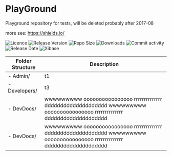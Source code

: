 # PlayGround
Playground repository for tests, will be deleted probably after 2017-08

more see: https://shields.io/

<img alt="Licence"         src="https://img.shields.io/badge/GPL-3.0-blue.svg">
<img alt="Release Version" src="https://img.shields.io/github/release/mniederw/MnCommonPsToolLib.svg">
<img alt="Repo Size"       src="https://img.shields.io/github/repo-size/mniederw/MnCommonPsToolLib.svg">
<img alt="Downloads"       src="https://img.shields.io/github/downloads/mniederw/MnCommonPsToolLib/total.svg">
<img alt="Commit activity" src="https://img.shields.io/github/commit-activity/y/mniederw/MnCommonPsToolLib.svg">
<img alt="Release Date"    src="https://img.shields.io/github/release-date/mniederw/MnCommonPsToolLib.svg">


<img alt="Xibase"          src="https://img.shields.io/website/https/xibase.zapto.org/mn.svg?label=xibase.zapto.org">



Folder Structure       | Description
---------------------- | ------------------------------------------------------------------------------------------------------
  - Admin/             | t1
    - Developers/      | t3
    - DevDocs/         | wwwwwwwww oooooooooooooooo rrrrrrrrrrrrrr dddddddddddddddddddd wwwwwwwww oooooooooooooooo rrrrrrrrrrrrrr dddddddddddddddddddd 
    - DevDocs/         | wwwwwwwww oooooooooooooooo rrrrrrrrrrrrrr dddddddddddddddddddd wwwwwwwww oooooooooooooooo rrrrrrrrrrrrrr dddddddddddddddddddd 
